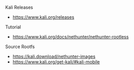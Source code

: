Kali Releases
- https://www.kali.org/releases

Tutorial
- https://www.kali.org/docs/nethunter/nethunter-rootless

Source Rootfs
- https://kali.download/nethunter-images
- https://www.kali.org/get-kali/#kali-mobile
